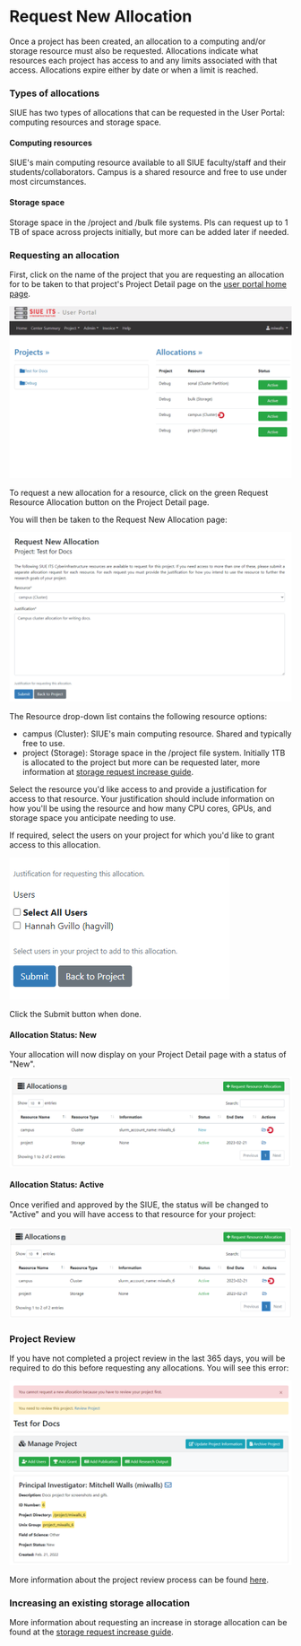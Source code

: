 # Request New Allocation

Once a project has been created, an allocation to a computing and/or storage resource must also be requested. Allocations indicate what resources each project has access to and any limits associated with that access. Allocations expire either by date or when a limit is reached.

### Types of allocations

SIUE has two types of allocations that can be requested in the User Portal: computing resources and storage space.

#### Computing resources

SIUE's main computing resource available to all SIUE faculty/staff and their students/collaborators. Campus is a shared resource and free to use under most circumstances.

#### Storage space

Storage space in the /project and /bulk file systems. PIs can request up to 1 TB of space across projects initially, but more can be added later if needed.

### Requesting an allocation

First, click on the name of the project that you are requesting an allocation for to be taken to that project's Project Detail page on the [user portal home page](https://coldfront.hpc.siue.edu).

![Requesting an Allocation](_media/project_and_allocation_management/requesting_an_allocation.gif)

To request a new allocation for a resource, click on the green Request Resource Allocation button on the Project Detail page.

You will then be taken to the Request New Allocation page:

![Request New Allocation](_media/project_and_allocation_management/request_new_allocation.png)

The Resource drop-down list contains the following resource options:

- campus (Cluster): SIUE's main computing resource. Shared and typically free to use.
- project (Storage): Storage space in the /project file system. Initially 1TB is allocated to the project but more can be requested later, more information at [storage request increase guide](user_guides/request-storage-increase.md).

Select the resource you'd like access to and provide a justification for access to that resource. Your justification should include information on how you'll be using the resource and how many CPU cores, GPUs, and storage space you anticipate needing to use.

If required, select the users on your project for which you'd like to grant access to this allocation.

![Allocation Add Users](_media/project_and_allocation_management/new_allocation_add_users.png)

Click the Submit button when done.

#### Allocation Status: New

Your allocation will now display on your Project Detail page with a status of "New".

![New Allocation Detail](_media/project_and_allocation_management/new_allocation_detail.png)

#### Allocation Status: Active

Once verified and approved by the SIUE, the status will be changed to "Active" and you will have access to that resource for your project:

![Active Allocation Detail](_media/project_and_allocation_management/active_allocation_detail.png)

### Project Review

If you have not completed a project review in the last 365 days, you will be required to do this before requesting any allocations. You will see this error:

![Allocation Project Review](_media/project_and_allocation_management/new_allocation_project_review.png)

More information about the project review process can be found [here](user_guides/yearly-project-renewal.md).

### Increasing an existing storage allocation

More information about requesting an increase in storage allocation can be found at the [storage request increase guide](user_guides/request-storage-increase.md).
